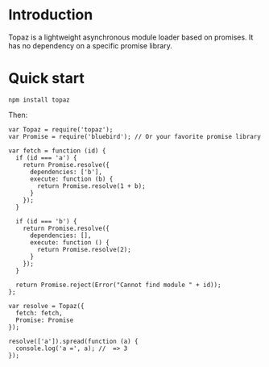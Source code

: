 # Introduction

Topaz is a lightweight asynchronous module loader based on promises. It
has no dependency on a specific promise library.

# Quick start

```
npm install topaz
```

Then:

```
var Topaz = require('topaz');
var Promise = require('bluebird'); // Or your favorite promise library

var fetch = function (id) {
  if (id === 'a') {
    return Promise.resolve({
      dependencies: ['b'],
      execute: function (b) {
        return Promise.resolve(1 + b);
      }
    });
  }

  if (id === 'b') {
    return Promise.resolve({
      dependencies: [],
      execute: function () {
        return Promise.resolve(2);
      }
    });
  }

  return Promise.reject(Error("Cannot find module " + id));
};

var resolve = Topaz({
  fetch: fetch,
  Promise: Promise
});

resolve(['a']).spread(function (a) {
  console.log('a =', a); //  => 3
});
```
